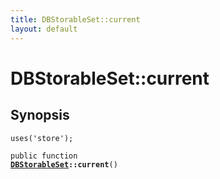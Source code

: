 ```yaml
---
title: DBStorableSet::current
layout: default
---
```


# DBStorableSet::current

## Synopsis

<code>uses('store');</code>

<code>public function <b><a href="DBStorableSet">DBStorableSet</a>::current</b>()</code>


